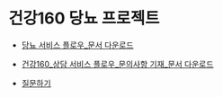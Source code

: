 # 건강160 당뇨 프로젝트

 - [당뇨 서비스 플로우_문서 다운로드](https://github.com/ya-chae/H160/raw/master/01%20%EA%B8%B0%ED%9A%8D/%5B%EA%B1%B4%EA%B0%95160%5D%EB%8B%B9%EB%87%A8_Service%20Flow.pptx)

 - [건강160_상담 서비스 플로우_문의사항 기재_문서 다운로드](https://github.com/ya-chae/H160/raw/master/01%20%EA%B8%B0%ED%9A%8D/03.%20%EC%83%81%EB%8B%B4%20%EC%84%9C%EB%B9%84%EC%8A%A4%20Flow_%E5%81%A5%E5%BA%B7160_%EC%83%81%EB%8B%B4%20%EC%84%9C%EB%B9%84%EC%8A%A4%20Flow_2019029.pptx)
 
 - [질문하기](https://github.com/ya-chae/H160/issues/new)
 
 
